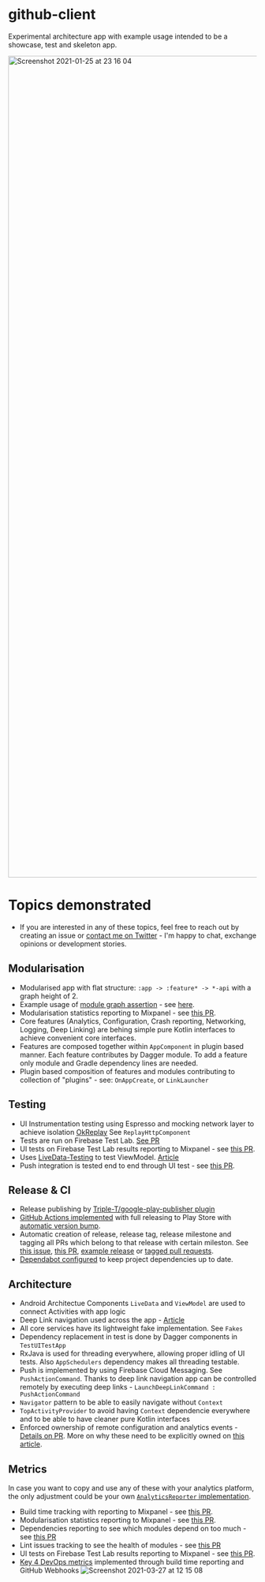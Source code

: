 # github-client
Experimental architecture app with example usage intended to be a showcase, test and skeleton app.

<img width="1667" alt="Screenshot 2021-01-25 at 23 16 04" src="https://user-images.githubusercontent.com/6277721/105773043-71c3f200-5f63-11eb-9a28-99073c2e92ce.png">

# Topics demonstrated
- If you are interested in any of these topics, feel free to reach out by creating an issue or [contact me on Twitter](https://twitter.com/josef_raska) - I'm happy to chat, exchange opinions or development stories.

## Modularisation
- Modularised app with flat structure: `:app -> :feature* -> *-api` with a graph height of 2.
- Example usage of [module graph assertion](https://proandroiddev.com/module-rules-protect-your-build-time-and-architecture-d1194c7cc6bc) - see [here](https://github.com/jraska/github-client/blob/be3b06558118721968547de9237e9b48d1a8833d/app/build.gradle#L141).
- Modularisation statistics reporting to Mixpanel - see [this PR](https://github.com/jraska/github-client/pull/334).
- Core features (Analytics, Configuration, Crash reporting, Networking, Logging, Deep Linking) are behing simple pure Kotlin interfaces to achieve convenient core interfaces.
- Features are composed together within `AppComponent` in plugin based manner. Each feature contributes by Dagger module. To add a feature only module and Gradle dependency lines are needed.
- Plugin based composition of features and modules contributing to collection of "plugins" - see: `OnAppCreate`, or `LinkLauncher`

## Testing
- UI Instrumentation testing using Espresso and mocking network layer to achieve isolation [OkReplay](https://github.com/airbnb/okreplay) See `ReplayHttpComponent`
- Tests are run on Firebase Test Lab. [See PR](https://github.com/jraska/github-client/pull/233)
- UI tests on Firebase Test Lab results reporting to Mixpanel - see [this PR](https://github.com/jraska/github-client/pull/342).
- Uses [LiveData-Testing](https://github.com/jraska/livedata-testing) to test ViewModel. [Article](https://android.jlelse.eu/effective-livedata-and-viewmodel-testing-17f25069fcd4)
- Push integration is tested end to end through UI test - see [this PR](https://github.com/jraska/github-client/pull/300).

## Release & CI
- Release publishing by [Triple-T/google-play-publisher plugin](https://github.com/Triple-T/gradle-play-publisher)
- [GitHub Actions implemented](https://github.com/jraska/github-client/tree/master/.github/workflows) with full releasing to Play Store with [automatic version bump](https://github.com/jraska/github-client/blob/master/.github/workflows/release_trigger.yml).
- Automatic creation of release, release tag, release milestone and tagging all PRs which belong to that release with certain mileston. See [this issue](https://github.com/jraska/github-client/issues/236#issuecomment-802366339), [this PR](https://github.com/jraska/github-client/pull/437), [example release](https://github.com/jraska/github-client/releases/tag/0.23.4) or [tagged pull requests](https://github.com/jraska/github-client/pulls?q=is%3Apr+is%3Aclosed).
- [Dependabot configured](https://github.com/jraska/github-client/blob/master/.github/dependabot.yml) to keep project dependencies up to date.

## Architecture
- Android Architectue Components `LiveData` and `ViewModel` are used to connect Activities with app logic
- Deep Link navigation used across the app - [Article](https://proandroiddev.com/in-app-deep-link-navigation-because-deep-links-matter-17f0c91f2658)
- All core services have its lightweight fake implementation. See `Fakes`
- Dependency replacement in test is done by Dagger components in `TestUITestApp`
- RxJava is used for threading everywhere, allowing proper idling of UI tests. Also `AppSchedulers` dependency makes all threading testable.
- Push is implemented by using Firebase Cloud Messaging. See `PushActionCommand`. Thanks to deep link navigation app can be controlled remotely by executing deep links - `LaunchDeepLinkCommand : PushActionCommand`
- `Navigator` pattern to be able to easily navigate without `Context`
- `TopActivityProvider` to avoid having `Context` dependencie everywhere and to be able to have cleaner pure Kotlin interfaces
- Enforced ownership of remote configuration and analytics events - [Details on PR](https://github.com/jraska/github-client/pull/230). More on why these need to be explicitly owned on [this article](https://proandroiddev.com/remote-feature-flags-do-not-always-come-for-free-a372f1768a70).

## Metrics
In case you want to copy and use any of these with your analytics platform, the only adjustment could be your own [`AnalyticsReporter` implementation](https://github.com/jraska/github-client/blob/master/plugins/src/main/java/com/jraska/analytics/AnalyticsReporter.kt#L6).
- Build time tracking with reporting to Mixpanel - see [this PR](https://github.com/jraska/github-client/pull/303).
- Modularisation statistics reporting to Mixpanel - see [this PR](https://github.com/jraska/github-client/pull/334).
- Dependencies reporting to see which modules depend on too much - see [this PR](https://github.com/jraska/github-client/pull/371
)
- Lint issues tracking to see the health of modules - see [this PR](https://github.com/jraska/github-client/pull/372)
- UI tests on Firebase Test Lab results reporting to Mixpanel - see [this PR](https://github.com/jraska/github-client/pull/342).
- [Key 4 DevOps metrics](https://circleci.com/blog/how-to-measure-devops-success-4-key-metrics/) implemented through build time reporting and GitHub Webhooks
![Screenshot 2021-03-27 at 12 15 08](https://user-images.githubusercontent.com/6277721/112718893-30fe4000-8ef6-11eb-9878-593f1cfd2b7e.png)
